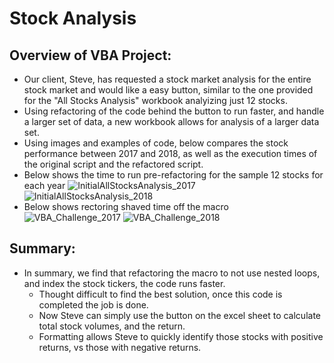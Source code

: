 # Stock Analysis
## Overview of VBA Project: 
- Our client, Steve, has requested a stock market analysis for the entire stock market and would like a easy button, similar to the one provided for the "All Stocks Analysis" workbook analyizing just 12 stocks.
- Using refactoring of the code behind the button to run faster, and handle a larger set of data, a new workbook allows for analysis of a larger data set.
- Using images and examples of code, below compares the stock performance between 2017 and 2018, as well as the execution times of the original script and the refactored script.
- Below shows the time to run pre-refactoring for the sample 12 stocks for each year
![InitialAllStocksAnalysis_2017](https://user-images.githubusercontent.com/90797036/135362997-6c878fe0-f44c-416b-8828-ccfea185d6cf.png)
![InitialAllStocksAnalysis_2018](https://user-images.githubusercontent.com/90797036/135363005-c8696acf-14d3-49a2-a204-c8036e38fc7b.png)
- Below shows rectoring shaved time off the macro
![VBA_Challenge_2017](https://user-images.githubusercontent.com/90797036/135728625-31899542-7bc2-48e6-911e-8d4cb8003992.png)
![VBA_Challenge_2018](https://user-images.githubusercontent.com/90797036/135728627-fd240ff5-284d-4b6a-95b8-21d80018b79c.png)

## Summary: 
- In summary, we find that refactoring the macro to not use nested loops, and index the stock tickers, the code runs faster.
  - Thought difficult to find the best solution, once this code is completed the job is done.
  - Now Steve can simply use the button on the excel sheet to calculate total stock volumes, and the return.
  - Formatting allows Steve to quickly identify those stocks with positive returns, vs those with negative returns.
